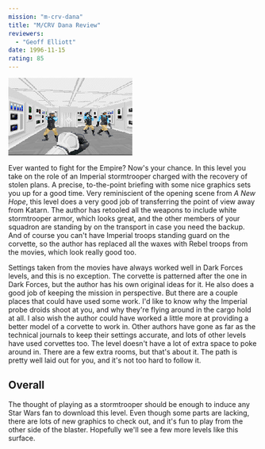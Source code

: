 ```yaml
---
mission: "m-crv-dana"
title: "M/CRV Dana Review"
reviewers: 
  - "Geoff Elliott"
date: 1996-11-15
rating: 85
---
```


![M/CRV Dana screenshot](./dana.png "In this level you get to fight for the Dark Side for a change.")

Ever wanted to fight for the Empire? Now's your chance. In this level you take on the role of an Imperial stormtrooper charged with the recovery of stolen plans. A precise, to-the-point briefing with some nice graphics sets you up for a good time. Very reminiscient of the opening scene from *A New Hope*, this level does a very good job of transferring the point of view away from Katarn. The author has retooled all the weapons to include white stormtrooper armor, which looks great, and the other members of your squadron are standing by on the transport in case you need the backup. And of course you can't have Imperial troops standing guard on the corvette, so the author has replaced all the waxes with Rebel troops from the movies, which look really good too.

Settings taken from the movies have always worked well in Dark Forces levels, and this is no exception. The corvette is patterned after the one in Dark Forces, but the author has his own original ideas for it. He also does a good job of keeping the mission in perspective. But there are a couple places that could have used some work. I'd like to know why the Imperial probe droids shoot at you, and why they're flying around in the cargo hold at all. I also wish the author could have worked a little more at providing a better model of a corvette to work in. Other authors have gone as far as the technical journals to keep their settings accurate, and lots of other levels have used corvettes too. The level doesn't have a lot of extra space to poke around in. There are a few extra rooms, but that's about it. The path is pretty well laid out for you, and it's not too hard to follow it.

## Overall

The thought of playing as a stormtrooper should be enough to induce any Star Wars fan to download this level. Even though some parts are lacking, there are lots of new graphics to check out, and it's fun to play from the other side of the blaster. Hopefully we'll see a few more levels like this surface.
